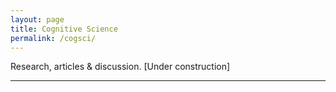 ```yaml
---
layout: page
title: Cognitive Science
permalink: /cogsci/
---
```

Research, articles & discussion. [Under construction]

---
<html>
<style>
a:link {
  font-family: $helveticaNeue;
  color: $darkerGray;
  font-weight: bold;
}
    
## <a href="https://osghaffar.github.io/cogsci/RL-and-Memory-Replay/">Memory Replay in Biological and Deep Reinforcement Learning: A Comparison</a>

<div class="date">
    Written on September 24, 2021
</div>

A tried and tested source of inspiration for artificial intelligence has always been biology, and neural networks are no different. One of the most powerful approaches, reinforcement learning, is directly inspired by the natural process through which animals learn, namely a reward-and-punishment system paired with a trial-and-error mechanism of action. Combined with deep neural networks, this approach has seen unprecendented success.

There is an interesting article I recently came across, titled...

<a href="https://osghaffar.github.io/cogsci/RL-and-Memory-Replay/" class="read-more">Read More</a>
<html>
---
